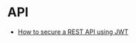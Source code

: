 # API

- [How to secure a REST API using JWT](https://blog.logrocket.com/how-to-secure-a-rest-api-using-jwt-7efd83e71432/)
